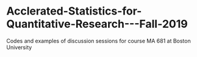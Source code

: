 # Acclerated-Statistics-for-Quantitative-Research---Fall-2019
Codes and examples of discussion sessions for course MA 681 at Boston University
